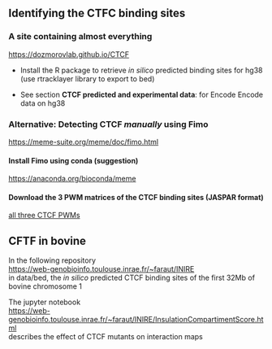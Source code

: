 
## Identifying the CTFC binding sites

### A site containing almost everything 
https://dozmorovlab.github.io/CTCF

- Install the R package to retrieve _in silico_ predicted binding sites for hg38 (use rtracklayer library to export to bed)

- See section **CTCF predicted and experimental data**:  for Encode Encode data on hg38

### Alternative: Detecting CTCF _manually_ using Fimo
https://meme-suite.org/meme/doc/fimo.html

#### Install Fimo using conda (suggestion)  
https://anaconda.org/bioconda/meme

#### Download the 3 PWM matrices of the CTCF binding sites (JASPAR format)
[all three CTCF PWMs](https://jaspar.genereg.net/search?q=CTCF&collection=all&tax_group=all&tax_id=9606&type=all&class=all&family=all&version=all)

## CFTF in bovine
In the following repository  
  https://web-genobioinfo.toulouse.inrae.fr/~faraut/INIRE  
in data/bed, the _in silico_ predicted CTCF binding sites of the first 32Mb of bovine chromosome 1

The jupyter notebook  
https://web-genobioinfo.toulouse.inrae.fr/~faraut/INIRE/InsulationCompartimentScore.html  
describes the effect of CTCF mutants on interaction maps










